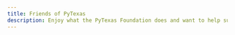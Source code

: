 ```yaml
---
title: Friends of PyTexas
description: Enjoy what the PyTexas Foundation does and want to help support financially? We offer multiple tiers of support to choose from.
---
```


